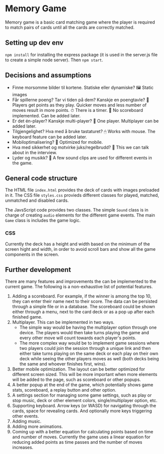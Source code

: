# Memory Game

Memory game is a basic card matching game where the player is required to match pairs of cards until all the cards are correctly matched.

## Setting up dev env

`npm install` for installing the express package (it is used in the server.js file to create a simple node server). Then `npm start`.

## Decisions and assumptions

- Finne morsomme bilder til kortene. Statiske eller dynamiske?
  🖼 Static images
- Får spillerne poeng? Tar vi tiden på dem? Kanskje en poengtavle?
  🎉 Players get points as they play. Quicker moves and less number of moves result in more points.
  ⏱ There is a timer.
  🧮 No scoreboard implemented. Can be added later.
- Er det én-player? Kanskje multi-player?
  👨‍ One player. Multiplayer can be added later.
- Tilgjengelighet? Hva med å bruke tastaturet?
  🖱 Works with mouse. The keyboard feature can be added later.
- Mobiloptimalisering?
  📲 Optimized for mobile.
- Hva med sikkerhet og motvirke juks/regelbrudd?
  🤔 This we can talk about in the interview.
- Lyder og musikk?
  🎵 A few sound clips are used for different events in the game.

## General code structure

The HTML file `index.html` provides the deck of cards with images preloaded in it. The CSS file `styles.css` provieds different classes for played, matched, unmatched and disabled cards.

The JavsScript code provides two classes. The simple `Sound` class is in charge of creating `audio` elements for the different game events. The main `Game` class is includes the game logic.

### CSS

Currently the deck has a height and width based on the minimum of the screen hight and width, in order to avoid scroll bars and show all the game components in the screen.

## Further development

There are many features and improvements the can be implemented to the current game. The following is a non-exhaustive list of potential features.

1. Adding a scoreboard. For example, if the winner is among the top 10, they can enter their name next to their score. The data can be persisted through a simple file or in a database. The scoreboard could be shown either through a menu, next to the card deck or as a pop up after each finished game.
2. Multiplayer. This can be implemented in two ways.
   - The simple way would be having the multiplayer option through one device. The players would then take turns playing the game and every other move will count towards each player's points.
   - The more complex way would be to implement game sessions where two players could join the session through a unique link and then either take turns playing on the same deck or each play on their own deck while seeing the other players moves as well (both decks being the same and whoever finishes first, wins).
3. Better mobile optimization. The layout can be better optimized for different screen sized. This will be more important when more elements will be added to the page, such as scoreboard or other popups.
4. A better popup at the end of the game, which potentially shows game stats, scoreboard, a replay button and other option.
5. A settings section for managing some game settings, such as play or stop music, deck or other element colors, single/multiplayer option, etc.
6. Supporting keyboard. Arrow keys (or WASD) for navigating through the cards, space for revealing cards. And optionally more keys triggering other events.
7. Adding music.
8. Adding more animations.
9. Coming up with a better equation for calculating points based on time and number of moves. Currently the game uses a linear equation for reducing added points as time passes and the number of moves increases.
